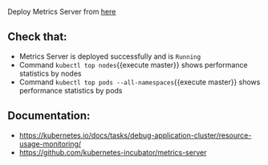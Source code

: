 Deploy Metrics Server from [here](https://raw.githubusercontent.com/kubernetes/kops/master/addons/metrics-server/v1.8.x.yaml)

## Check that:
- Metrics Server is deployed successfully and is `Running`
- Command `kubectl top nodes`{{execute master}} shows performance statistics by nodes
- Command `kubectl top pods --all-namespaces`{{execute master}} shows performance statistics by pods

## Documentation:
- https://kubernetes.io/docs/tasks/debug-application-cluster/resource-usage-monitoring/
- https://github.com/kubernetes-incubator/metrics-server
